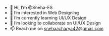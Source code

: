 - 👋 Hi, I’m @Sneha-ES
- 👀 I’m interested in Web Designing 
- 🌱 I’m currently learning UI/UX Design 
- 💞️ I’m looking to collaborate on UI/UX Design 
- 📫 Reach me on snehaacharya42@gmail.com

<!---
Sneha-ES/Sneha-ES is a ✨ special ✨ repository because its `README.md` (this file) appears on your GitHub profile.
You can click the Preview link to take a look at your changes.
--->
